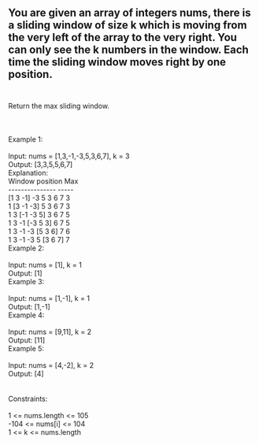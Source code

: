 ## You are given an array of integers nums, there is a sliding window of size k which is moving from the very left of the array to the very right. You can only see the k numbers in the window. Each time the sliding window moves right by one position. <br> <br> 
Return the max sliding window. <br> <br> <br> <br> 
Example 1: <br> <br> 
Input: nums = [1,3,-1,-3,5,3,6,7], k = 3 <br> 
Output: [3,3,5,5,6,7] <br> 
Explanation: <br> 
Window position                Max <br> 
---------------               ----- <br> 
[1  3  -1] -3  5  3  6  7       3 <br> 
 1 [3  -1  -3] 5  3  6  7       3 <br> 
 1  3 [-1  -3  5] 3  6  7       5 <br> 
 1  3  -1 [-3  5  3] 6  7       5 <br> 
 1  3  -1  -3 [5  3  6] 7       6 <br> 
 1  3  -1  -3  5 [3  6  7]      7 <br> 
Example 2: <br> <br> 
Input: nums = [1], k = 1 <br> 
Output: [1] <br> 
Example 3: <br> <br> 
Input: nums = [1,-1], k = 1 <br> 
Output: [1,-1] <br> 
Example 4: <br> <br> 
Input: nums = [9,11], k = 2 <br> 
Output: [11] <br> 
Example 5: <br> <br> 
Input: nums = [4,-2], k = 2 <br> 
Output: [4] <br> <br> <br> 
Constraints: <br> <br> 
1 <= nums.length <= 105 <br> 
-104 <= nums[i] <= 104 <br> 
1 <= k <= nums.length <br> 
